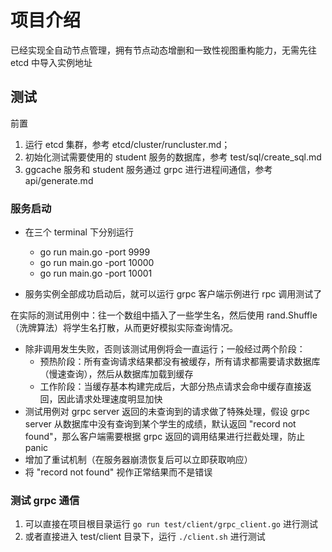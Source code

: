 # 项目介绍

已经实现全自动节点管理，拥有节点动态增删和一致性视图重构能力，无需先往 etcd 中导入实例地址

## 测试

前置

1. 运行 etcd 集群，参考 etcd/cluster/runcluster.md；
2. 初始化测试需要使用的 student 服务的数据库，参考 test/sql/create_sql.md
3. ggcache 服务和 student 服务通过 grpc 进行进程间通信，参考 api/generate.md

### 服务启动

- 在三个 terminal 下分别运行
  - go run main.go -port 9999
  - go run main.go -port 10000
  - go run main.go -port 10001

- 服务实例全部成功启动后，就可以运行 grpc 客户端示例进行 rpc 调用测试了

在实际的测试用例中：往一个数组中插入了一些学生名，然后使用 rand.Shuffle （洗牌算法）将学生名打散，从而更好模拟实际查询情况。
- 除非调用发生失败，否则该测试用例将会一直运行；一般经过两个阶段：
  - 预热阶段：所有查询请求结果都没有被缓存，所有请求都需要请求数据库（慢速查询），然后从数据库加载到缓存
  - 工作阶段：当缓存基本构建完成后，大部分热点请求会命中缓存直接返回，因此请求处理速度明显加快
- 测试用例对 grpc server 返回的未查询到的请求做了特殊处理，假设 grpc server 从数据库中没有查询到某个学生的成绩，默认返回 "record not found"，那么客户端需要根据 grpc 返回的调用结果进行拦截处理，防止 panic
- 增加了重试机制（在服务器崩溃恢复后可以立即获取响应）
- 将 "record not found" 视作正常结果而不是错误

### 测试 grpc 通信

1. 可以直接在项目根目录运行 `go run test/client/grpc_client.go` 进行测试
2. 或者直接进入 test/client 目录下，运行 `./client.sh` 进行测试

